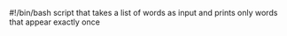 #!/bin/bash
script that takes a list of words as input and prints only words that appear exactly once
